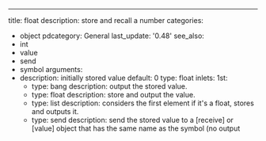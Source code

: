 ---
title: float
description: store and recall a number
categories:
- object
pdcategory: General
last_update: '0.48'
see_also:
- int
- value
- send
- symbol
arguments:
- description: initially stored value 
  default: 0  type: float
inlets:
  1st:
  - type: bang
    description: output the stored value.
  - type: float
    description: store and output the value.
  - type: list
    description: considers the first element if it's a float,  stores and outputs
      it.
  - type: send <symbol>
    description: send the stored value to a [receive] or [value] object that has the
      same name as the symbol (no output